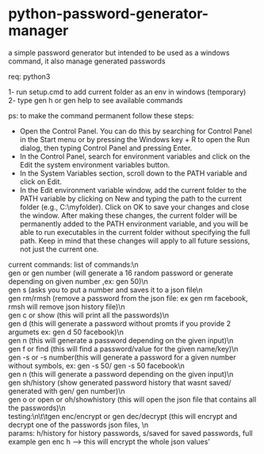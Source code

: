 # python-password-generator-manager
a simple password generator but intended to be used as a windows command, it also manage generated passwords

req: python3

1- run setup.cmd to add current folder as an env in windows (temporary) </br>
2- type gen h or gen help to see available commands

ps: to make the command permanent follow these steps:
* Open the Control Panel. You can do this by searching for Control Panel in the Start menu or 
by pressing the Windows key + R to open the Run dialog, then typing Control Panel and pressing Enter. 
* In the Control Panel, search for environment variables and click on the Edit the system environment variables button. 
* In the System Variables section, scroll down to the PATH variable and click on Edit. 
* In the Edit environment variable window, add the current folder to the PATH variable by clicking on New 
and typing the path to the current folder (e.g., C:\myfolder). Click on OK to save your changes 
and close the window. After making these changes, the current folder will be permanently added 
to the PATH environment variable, and you will be able to run executables in the current folder 
without specifying the full path. Keep in mind that these changes will apply to all future sessions, 
not just the current one.

current commands:
list of commands:\n \
                gen or gen number (will generate a 16 random password or generate depending on given number ,ex: gen 50)\n \
                gen s (asks you to put a number and saves it to a json file\n \
                gen rm/rmsh (remove a password from the json file: ex gen rm facebook, rmsh will remove json history file)\n \
                gen c or show (this will print all the passwords)\n \
                gen d (this will generate a password without promts if you provide 2 argumets ex: gen d 50 facebook)\n \
                gen n (this will generate a password depending on the given input)\n \
                gen f or find (this will find a password/value for the given name/key)\n \
                gen -s or -s number(this will generate a password for a given number without symbols, ex: gen -s 50/ gen -s 50 facebook\n \
                gen n (this will generate a password depending on the given input)\n \
                gen sh/history (show generated password history that wasnt saved/ generated with gen/ gen number)\n \
                gen o or open or oh/showhistory (this will open the json file that contains all the passwords)\n \
                testing:\n\t\tgen enc/encrypt or gen dec/decrypt (this will encrypt and decrypt one of the passwords json files, \n \
                params: h/history for history passwords, s/saved for saved passwords, full example gen enc h --> this will encrypt the whole json values'
